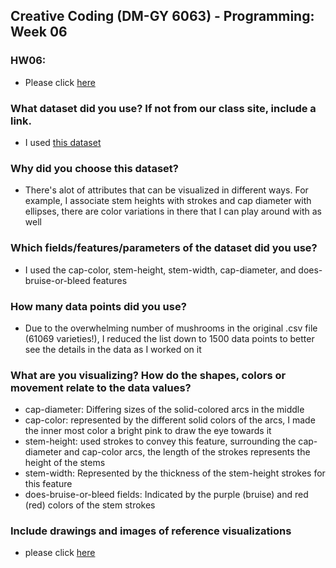 ## Creative Coding (DM-GY 6063) - Programming: Week 06

### HW06:
- Please click [here](https://lauren-tsao-dm-gy-6063-2024fall-b.github.io/HW06/HW06/)

### What dataset did you use? If not from our class site, include a link.
- I used [this dataset](https://www.kaggle.com/datasets/vishalpnaik/mushroom-classification-edible-or-poisonous)

### Why did you choose this dataset?
- There's alot of attributes that can be visualized in different ways. For example, I associate stem heights with strokes and cap diameter with ellipses, there are color variations in there that I can play around with as well

### Which fields/features/parameters of the dataset did you use?
- I used the cap-color, stem-height, stem-width, cap-diameter, and does-bruise-or-bleed features

### How many data points did you use?
- Due to the overwhelming number of mushrooms in the original .csv file (61069 varieties!), I reduced the list down to 1500 data points to better see the details in the data as I worked on it

### What are you visualizing? How do the shapes, colors or movement relate to the data values?
- cap-diameter: Differing sizes of the solid-colored arcs in the middle
- cap-color: represented by the different solid colors of the arcs, I made the inner most color a bright pink to draw the eye towards it
- stem-height: used strokes to convey this feature, surrounding the cap-diameter and cap-color arcs, the length of the strokes represents the height of the stems
- stem-width: Represented by the thickness of the stem-height strokes for this feature
- does-bruise-or-bleed fields: Indicated by the purple (bruise) and red (red) colors of the stem strokes

### Include drawings and images of reference visualizations
- please click [here](https://drive.google.com/drive/folders/1vJJj1AjSkqe3kdFFRTN1iMNwsjVd7u2I?usp=sharing)